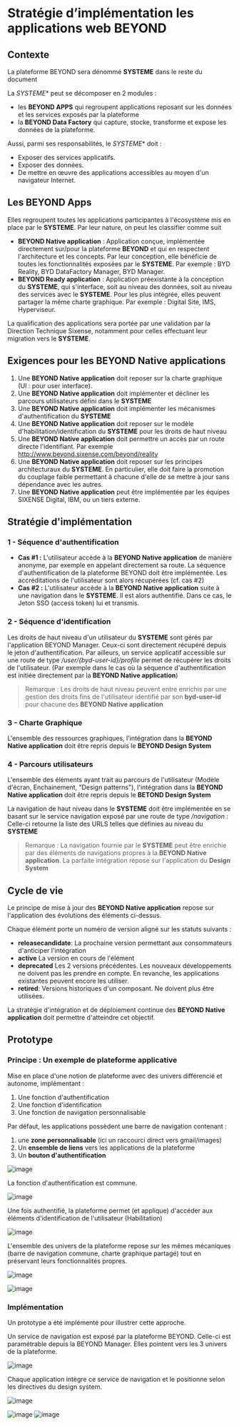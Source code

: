 # Stratégie d’implémentation les applications web BEYOND

## Contexte

La plateforme BEYOND sera dénommé **SYSTEME** dans le reste du document

La *SYSTEME** peut se décomposer en 2 modules :

- les **BEYOND APPS** qui regroupent applications reposant sur les données et les services exposés par la plateforme
- la **BEYOND Data Factory** qui capture, stocke, transforme et expose les données de la plateforme.

Aussi, parmi ses responsabilités, le *SYSTEME** doit :

- Exposer des services applicatifs.
- Exposer des données.
- De mettre en œuvre des applications accessibles au moyen d'un navigateur Internet.

## Les BEYOND Apps

Elles regroupent toutes les applications participantes à l'écosystème mis en place par le **SYSTEME**.
Par leur nature, on peut les classifier comme suit

- **BEYOND Native application** : Application conçue, implémentée directement sur/pour la plateforme **BEYOND** et qui en respectent l'architecture et les concepts. Par leur conception, elle bénéficie de toutes les fonctionnalités exposées par le **SYSTEME**. Par exemple : BYD Reality, BYD DataFactory Manager, BYD Manager.
- **BEYOND Ready application** : Application préexistante à la conception du **SYSTEME**, qui s'interface, soit au niveau des données, soit au niveau des services avec le **SYSTEME**. Pour les plus intégrée, elles peuvent partager la même charte graphique. Par exemple : Digital Site, IMS, Hyperviseur.

La qualification des applications sera portée par une validation par la Direction Technique Sixense, notamment pour celles effectuant leur migration vers le **SYSTEME**.

## Exigences pour les **BEYOND Native applications**

1. Une **BEYOND Native application** doit reposer sur la charte graphique (UI : pour user interface).
2. Une **BEYOND Native application** doit implémenter et décliner les parcours utilisateurs défini dans le **SYSTEME**
3. Une **BEYOND Native application** doit implémenter les mécanismes d'authentification du **SYSTEME**
4. Une **BEYOND Native application** doit reposer sur le modèle d'habilitation/identification du **SYSTEME** pour les droits de haut niveau
5. Une **BEYOND Native application** doit permettre un accès par un route directe l'identifiant. Par exemple http://www.beyond.sixense.com/beyond/reality
6. Une **BEYOND Native application** doit reposer sur les principes architecturaux du **SYSTEME**. En particulier, elle doit faire la promotion du couplage faible permettant à chacune d'elle de se mettre à jour sans dépendance avec les autres.
7. Une **BEYOND Native application** peut être implémentée par les équipes SIXENSE Digital, IBM, ou un tiers externe.

## Stratégie d'implémentation

### 1 - Séquence d'authentification

- **Cas #1 :** L'utilisateur accède à la **BEYOND Native application** de manière anonyme, par exemple en appelant directement sa route. La séquence d'authentification de la plateforme BEYOND doit être implémentée. Les accréditations de l'utilisateur sont alors récupérées (cf. cas #2)
- **Cas #2 :** L'utilisateur accède à la **BEYOND Native application** suite à une navigation dans le **SYSTEME**. Il est alors authentifié. Dans ce cas, le Jeton SSO (access token) lui et transmis.

### 2 - Séquence d'identification

Les droits de haut niveau d'un utilisateur du **SYSTEME** sont gérés par l'application BEYOND Manager. Ceux-ci sont directement récupéré depuis le jeton d'authentification.
Par ailleurs, un service applicatif accessible sur une route de type */user/{byd-user-id}/profile* permet de récupérer les droits de l'utilisateur. (Par exemple dans le cas où la séquence d'authentification est initiée directement par la **BEYOND Native application**)

>Remarque : Les droits de haut niveau peuvent entre enrichis par une gestion des droits fins de l'utilisateur identifié par son **byd-user-id** pour chacune des **BEYOND Native application**

### 3 - Charte Graphique

L'ensemble des ressources graphiques, l'intégration dans la **BEYOND Native application** doit être repris depuis le **BEYOND Design System**

### 4 - Parcours utilisateurs

L'ensemble des éléments ayant trait au parcours de l'utilisateur (Modèle d'écran, Enchainement, "Design patterns"), l'intégration dans la **BEYOND Native application** doit être repris depuis le **BETOND Design System**

La navigation de haut niveau dans le **SYSTEME** doit être implémentée en se basant sur le service navigation exposé par une route de  type */navigation* : Celle-ci retourne la liste des URLS telles que définies au niveau du **SYSTEME**

>Remarque : La navigation fournie par le **SYSTEME** peut être enrichie par des éléments de navigations propres à la **BEYOND Native application**. La parfaite intégration repose sur l'application du **Design System**

## Cycle de vie

Le principe de mise à jour des **BEYOND Native application** repose sur l'application des évolutions des éléments ci-dessus.

Chaque élément porte un numéro de version aligné sur les statuts suivants :

- **releasecandidate**: La prochaine version permettant aux consommateurs d'anticiper l'intégration
- **active** La version en cours de l'élément
- **deprecated** Les 2 versions précédentes. Les nouveaux développements ne doivent pas les prendre en compte. En revanche, les applications existantes peuvent encore les utiliser.
- **retired**: Versions historiques d'un composant. Ne doivent plus être utilisées.

La stratégie d'intégration et de déploiement continue des **BEYOND Native application** doit permettre d'atteindre cet objectif.

## Prototype

### Principe :  Un exemple de plateforme applicative

Mise en place d'une notion de plateforme avec des univers différencié et autonome, implémentant :

1. Une fonction d'authentification
2. Une fonction d'identification
3. Une fonction de navigation personnalisable

Par défaut, les applications possèdent une barre de navigation contenant :

1. une **zone personnalisable** (ici un raccourci direct vers gmail/images)
2. Un **ensemble de liens** vers les applications de la plateforme
3. Un **bouton d'authentification**

![image](001.Strategie-implementation-front-web/images/img5.png)

La fonction d'authentification est commune.

![image](001.Strategie-implementation-front-web/images/img6.png)

Une fois authentifié, la plateforme permet (et applique) d'accéder aux éléments d'identification de l'utilisateur (Habilitation)

![image](001.Strategie-implementation-front-web/images/img7.png)

L'ensemble des univers de la plateforme repose sur les mêmes mécaniques (barre de navigation commune, charte graphique partagé) tout en préservant leurs fonctionnalités propres.

![image](001.Strategie-implementation-front-web/images/img8.png)

![image](001.Strategie-implementation-front-web/images/img9.png)

### Implémentation

Un prototype a été implémenté pour illustrer cette approche.

Un service de navigation est exposé par la plateforme BEYOND. Celle-ci est paramétrable depuis la BEYOND Manager.
Elles pointent vers les 3 univers de la plateforme.

![image](001.Strategie-implementation-front-web/images/img4.png)

Chaque application intègre ce service de navigation et le positionne selon les directives du design system.

![image](001.Strategie-implementation-front-web/images/img1.png)

![image](001.Strategie-implementation-front-web/images/img2.png)
![image](001.Strategie-implementation-front-web/images/img3.png)

